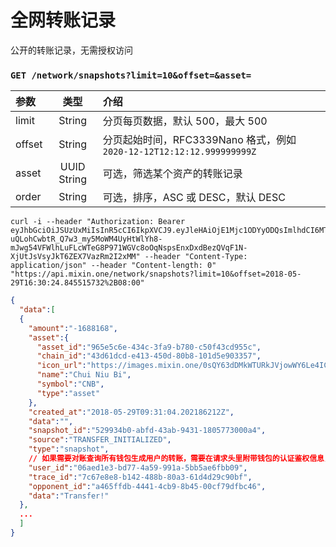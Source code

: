 # 全网转账记录

公开的转账记录，无需授权访问

### `GET /network/snapshots?limit=10&offset=&asset=` 

| 参数 | 类型 | 介绍 |
| :----- | :----: | :---- |
| limit | String | 分页每页数据，默认 500，最大 500 |
| offset | String | 分页起始时间，RFC3339Nano 格式，例如 `2020-12-12T12:12:12.999999999Z` |
| asset | UUID String | 可选，筛选某个资产的转账记录 |
| order | String | 可选，排序，ASC 或 DESC，默认 DESC |

```
curl -i --header "Authorization: Bearer eyJhbGciOiJSUzUxMiIsInR5cCI6IkpXVCJ9.eyJleHAiOjE1Mjc1ODYyODQsImlhdCI6MTUyNzU4NjIyNCwianRpIjoiMjZlMjQyM2QtZGUzMC00MTA0LTkyZTQtOTk2MzczOWRkZGE5Iiwic2lkIjoiYWM2ZDFmODYtYTY0Yi00NWRkLTllZmEtN2JmMGVjZjI2MDU2Iiwic2lnIjoiMGIxNGJlZTU5YjE1ODU0MjI1ZTc5ZTU4ZDQwMjZkNDJhYWUyY2Q4ODM4OWE1N2RhNjU4YTRlMjVhNzJlNjRlZSIsInVpZCI6IjMxYjFhMTdjLWFiMzgtNGFhNC05YmM5LWY0NjQyNzEyODExMyJ9.0OUDLd0E1SKslsBJ5nHDE3bC9XKQc_6PPSqBD6Z2E9XYMjQyGht3QWF-uQLohCwbtR_Q7w3_my5MoWM4UyHtWlYh8-mJwg54VFWlhLuFLcWTeG8P971WGVc8oOqNspsEnxDxdBezQVqF1N-XjUtJsVsyJkT6ZEX7VazRm2I2xMM" --header "Content-Type: application/json" --header "Content-length: 0" "https://api.mixin.one/network/snapshots?limit=10&offset=2018-05-29T16:30:24.845515732%2B08:00"
```

```json
{
  "data":[
  {
    "amount":"-1688168",
    "asset":{
      "asset_id":"965e5c6e-434c-3fa9-b780-c50f43cd955c",
      "chain_id":"43d61dcd-e413-450d-80b8-101d5e903357",
      "icon_url":"https://images.mixin.one/0sQY63dDMkWTURkJVjowWY6Le4ICjAFuu3ANVyZA4uI3UdkbuOT5fjJUT82ArNYmZvVcxDXyNjxoOv0TAYbQTNKS=s128",
      "name":"Chui Niu Bi",
      "symbol":"CNB",
      "type":"asset"
    },
    "created_at":"2018-05-29T09:31:04.202186212Z",
    "data":"",
    "snapshot_id":"529934b0-abfd-43ab-9431-1805773000a4",
    "source":"TRANSFER_INITIALIZED",
    "type":"snapshot",
    // 如果需要对账查询所有钱包生成用户的转账，需要在请求头里附带钱包的认证鉴权信息，才会返回以下字段信息
    "user_id":"06aed1e3-bd77-4a59-991a-5bb5ae6fbb09",
    "trace_id":"7c67e8e8-b142-488b-80a3-61d4d29c90bf",
    "opponent_id":"a465ffdb-4441-4cb9-8b45-00cf79dfbc46",
    "data":"Transfer!"
  },
  ...
  ]
}
```